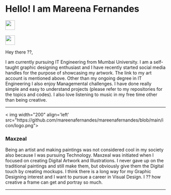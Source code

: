 # Hello! I am Mareena Fernandes

<p align='center'>

<a href="https://instagram.com/maxzeal.mareena"><img height="30" src="https://github.com/mareenafernandes/mareenafernandes/blob/main/icon/instagram.jpg"></a>&nbsp;&nbsp;

<a href="https://www.linkedin.com/in/mareena-fernandes-240984180/"><img height="30" src="https://github.com/mareenafernandes/mareenafernandes/blob/main/icon/linkedin.png"></a>

</p>

Hey there ??,

I am currently pursuing IT Engineering from Mumbai University. I am a self-taught graphic designing enthusiast and I have recently started social media handles for the purpose of showcasing my artwork. The link to my art account is mentioned above. Other than my ongoing degree in IT Engineering I also enjoy Managemental challenges. I have done really simple and easy to understand projects (please refer to my repositories for the topics and codes). I also love listening to music in my free time other than being creative. 

---

<p>
  <
img width="200" align='left' src="https://github.com/mareenafernandes/mareenafernandes/blob/main/icon/logo.png">

</p>

### Maxzeal

Being an artist and making paintings was not considered cool in my society also because I was pursuing Technology. Maxzeal was initiated when I focused on creating Digital Artwork and Illustrations. I never gave up on the traditional paintings and still make them, but obviously give them the Digital touch by creating mockups. I think there is a long way for my Graphic Designing interest and I want to pursue a career in Visual Design. I ?? how creative a frame can get and portray so much.

---
